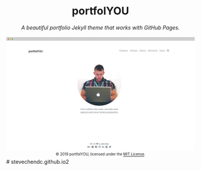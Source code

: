 <div align="center">
    <h1>portfolYOU</h1>
    <i>A beautiful portfolio Jekyll theme that works with GitHub Pages.</i>
    <br><br>
    <img src="screenshot.gif">
    <sub><sup>© 2019 portfolYOU, licensed under the <a href="./LICENSE">MIT License</a>.</sup></sub>
</div>
# stevechendc.github.io2
